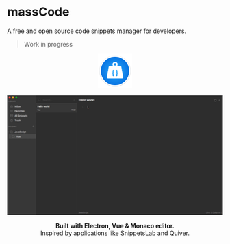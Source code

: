 # massCode

A free and open source code snippets manager for developers.

> Work in progress

<p align="center">
  <img src="./logo.png" width="80">
</p>
<p align="center">
  <img src="./demo.gif">
</p>
<p align="center">
  <strong>Built with Electron, Vue & Monaco editor.</strong>
  <br>
  Inspired by applications like SnippetsLab and Quiver.
</p>
